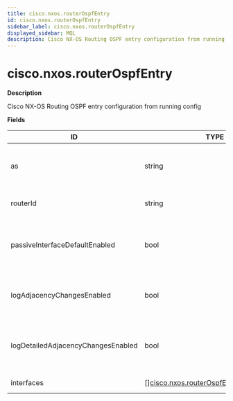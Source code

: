 ```yaml
---
title: cisco.nxos.routerOspfEntry
id: cisco.nxos.routerOspfEntry
sidebar_label: cisco.nxos.routerOspfEntry
displayed_sidebar: MQL
description: Cisco NX-OS Routing OSPF entry configuration from running config
---
```


# cisco.nxos.routerOspfEntry

**Description**

Cisco NX-OS Routing OSPF entry configuration from running config

**Fields**

| ID                                 | TYPE                                                                                              | DESCRIPTION                                                               |
| ---------------------------------- | ------------------------------------------------------------------------------------------------- | ------------------------------------------------------------------------- |
| as                                 | string                                                                                            | The router OSPF autonomous system (AS) number.                            |
| routerId                           | string                                                                                            | Optional. The identifier of the router.                                   |
| passiveInterfaceDefaultEnabled     | bool                                                                                              | Whether all interfaces are made passive by default for this OSPF process. |
| logAdjacencyChangesEnabled         | bool                                                                                              | Whether logging of adjacency changes is enabled.                          |
| logDetailedAdjacencyChangesEnabled | bool                                                                                              | Whether detailed logging of adjacency changes is enabled.                 |
| interfaces                         | &#91;&#93;[cisco.nxos.routerOspfEntry.ospfInterface](cisco.nxos.routerospfentry.ospfinterface.md) | OSPF routable interfaces.                                                 |
